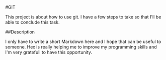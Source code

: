 #GIT

This project is about how to use git. I have a few steps to take so that I'll be able to conclude this task.

##Description

I only have to write a short Markdown here and I hope that can be useful to someone. Hex is really helping me to improve my programming skills and I'm very gratefull to have this opportunity.
